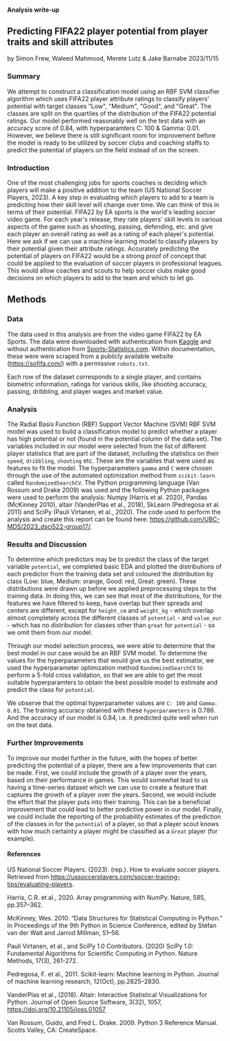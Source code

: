 #### Analysis write-up

## Predicting FIFA22 player potential from player traits and skill attributes
by Simon Frew, Waleed Mahmood, Merete Lutz & Jake Barnabe
2023/11/15

### Summary

We attempt to construct a classification model using an RBF SVM classifier algorithm which uses FIFA22 player attribute ratings to classify players' potential with target classes "Low", "Medium", "Good", and "Great". 
The classes are split on the quartiles of the distribution of the FIFA22 potential ratings. 
Our model performed reasonably well on the test data with an accuracy score of 0.84, with hyperparamters C: 100 & Gamma: 0.01. 
However, we believe there is still significant room for improvement before the model is ready to be utilized by soccer clubs and coaching staffs to predict the potential of players on the field instead of on the screen. 

  

### Introduction

One of the most challenging jobs for sports coaches is deciding which players will make a positive addition to the team (US National Soccer Players, 2023). 
A key step in evaluating which players to add to a team is predicting how their skill level will change over time. We can think of this in terms of their potential. FIFA22 by EA sports is the world's leading soccer video game. 
For each year's release, they rate players' skill levels in various aspects of the game such as shooting, passing, defending, etc. and give each player an overall rating as well as a rating of each player's potential. 
Here we ask if we can use a machine learning model to classify players by their potential given their attribute ratings. 
Accurately predicting the potential of players on FIFA22 would be a strong proof of concept that could be applied to the evaluation of soccer players in professional leagues.
This would allow coaches and scouts to help soccer clubs make good decisions on which players to add to the team and which to let go.     


## Methods
### Data
The data used in this analysis are from the video game FIFA22 by EA Sports. 
The data were downloaded with authentication from [Kaggle](https://www.kaggle.com/datasets/stefanoleone992/fifa-22-complete-player-dataset) and without authentication from [Sports-Statistics.com](https://sports-statistics.com/sports-data/fifa-2022-dataset-csvs/). 
Within documentation, these were were scraped from a publicly available website (https://sofifa.com/) with a permissive `robots.txt`. 


Each row of the dataset corresponds to a single player, and contains biometric information, ratings for various skills, like shooting accuracy, passing, dribbling, and player wages and market value. 


### Analysis
The Radial Basis Function (RBF) Support Vector Machine (SVM) RBF SVM model was used to build a classification model to predict whether a player has high potential or not (found in the potential column of the data set). 
The variables included in our model were selected from the list of different player statistics that are part of the dataset, including the statistics on their `speed`, `dribbling`, `shooting` etc. 
These are the variables that were used as features to fit the model. 
The hyperparameters `gamma` and `C` were chosen through the use of the automated optimization method from `scikit-learn` called `RandomizedSearchCV`. 
The Python programming language (Van Rossum and Drake 2009) was used and the following Python packages were used to perform the analysis: Numpy (Harris et al. 2020), Pandas (McKinney 2010), altair (VanderPlas et al., 2018), SkLearn (Pedregosa et al. 2011) and SciPy (Pauli Virtanen, et al., 2020). 
The code used to perform the analysis and create this report can be found here: <https://github.com/UBC-MDS/2023_dsci522-group17/>.

### Results and Discussion
To determine which predictors may be to predict the class of the target variable `potential`, we completed basic EDA and plotted the distributions of each predictor from the training data set and coloured the distribution by class (Low: blue, Medium: orange, Good: red, Great: green). 
These distributions were drawn up before we applied preprocessing steps to the training data. 
In doing this, we can see that most of the distributions, for the features we have filtered to keep, have overlap but their spreads and centers are different, except for `height_cm` and `weight_kg` - which overlap almost completely across the different classes of `potential` - and `value_eur` - which has no distribution for classes other than `great` for `potential` - so we omit them from our model.


Through our model selection process, we were able to determine that the best model in our case would be an RBF SVM model. 
To determine the values for the hyperparameters that would give us the best estimator, we used the hyperparameter optimization method `RandomizedSearchCV` to perform a 5-fold cross validation, so that we are able to get the most suitable hyperparamters to obtain the best possible model to estimate and predict the class for `potential`. 


We observe that the optimal hyperparameter values are `C: 100` and `Gamma: 0.01`. 
The training accuracy obtained with these `hyperparameters` is 0.786. And the accuracy of our model is 0.84, i.e. it predicted quite well when run on the test data. 


### Further Improvements
To improve our model further in the future, with the hopes of better predicting the potential of a player, there are a few improvements that can be made. 
First, we could include the growth of a player over the years, based on their performance in games. 
This would somewhat lead to us having a time-series dataset which we can use to create a feature that captures the growth of a player over the years. 
Second, we would include the effort that the player puts into their training. 
This can be a beneficial improvement that could lead to better predictive power in our model. 
Finally, we could include the reporting of the probability estimates of the prediction of the classes in for the `potential` of a player, so that a player scout knows with how much certainty a player might be classified as a `Great` player (for example).


#### References
US National Soccer Players. (2023). (rep.). How to evaluate soccer players. Retrieved from https://ussoccerplayers.com/soccer-training-tips/evaluating-players. 

Harris, C.R. et al., 2020. Array programming with NumPy. Nature, 585, pp.357–362.

McKinney, Wes. 2010. “Data Structures for Statistical Computing in Python.” In Proceedings of the 9th Python in Science Conference, edited by Stéfan van der Walt and Jarrod Millman, 51–56.

Pauli Virtanen, et al., and SciPy 1.0 Contributors. (2020) SciPy 1.0: Fundamental Algorithms for Scientific Computing in Python. Nature Methods, 17(3), 261-272.

Pedregosa, F. et al., 2011. Scikit-learn: Machine learning in Python. Journal of machine learning research, 12(Oct), pp.2825–2830.

VanderPlas et al., (2018). Altair: Interactive Statistical Visualizations for Python. Journal of Open Source Software, 3(32), 1057, https://doi.org/10.21105/joss.01057

Van Rossum, Guido, and Fred L. Drake. 2009. Python 3 Reference Manual. Scotts Valley, CA: CreateSpace.

